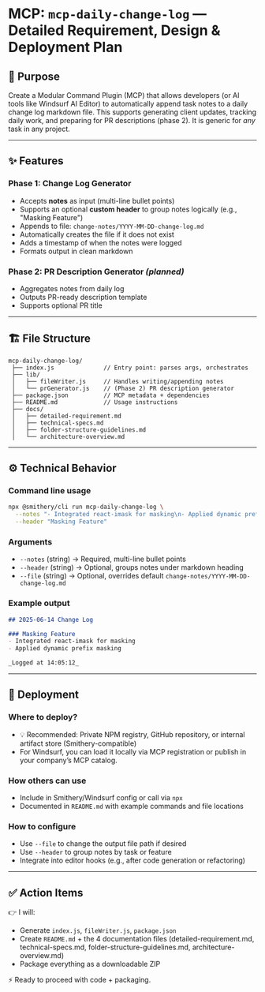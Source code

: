 # MCP: `mcp-daily-change-log` — Detailed Requirement, Design & Deployment Plan

## 📌 Purpose

Create a Modular Command Plugin (MCP) that allows developers (or AI tools like Windsurf AI Editor) to automatically append task notes to a daily change log markdown file. This supports generating client updates, tracking daily work, and preparing for PR descriptions (phase 2). It is generic for *any* task in any project.

---

## ✨ Features

### Phase 1: Change Log Generator

- Accepts **notes** as input (multi-line bullet points)
- Supports an optional **custom header** to group notes logically (e.g., "Masking Feature")
- Appends to file: `change-notes/YYYY-MM-DD-change-log.md`
- Automatically creates the file if it does not exist
- Adds a timestamp of when the notes were logged
- Formats output in clean markdown

### Phase 2: PR Description Generator *(planned)*

- Aggregates notes from daily log
- Outputs PR-ready description template
- Supports optional PR title

---

## 🏗 File Structure

```plaintext
mcp-daily-change-log/
 ├── index.js              // Entry point: parses args, orchestrates
 ├── lib/
 │   ├── fileWriter.js     // Handles writing/appending notes
 │   └── prGenerator.js    // (Phase 2) PR description generator
 ├── package.json          // MCP metadata + dependencies
 ├── README.md             // Usage instructions
 ├── docs/
 │   ├── detailed-requirement.md
 │   ├── technical-specs.md
 │   ├── folder-structure-guidelines.md
 │   └── architecture-overview.md
```

---

## ⚙ Technical Behavior

### Command line usage

```bash
npx @smithery/cli run mcp-daily-change-log \
  --notes "- Integrated react-imask for masking\n- Applied dynamic prefix masking" \
  --header "Masking Feature"
```

### Arguments

- `--notes` (string) → Required, multi-line bullet points
- `--header` (string) → Optional, groups notes under markdown heading
- `--file` (string) → Optional, overrides default `change-notes/YYYY-MM-DD-change-log.md`

### Example output

```markdown
## 2025-06-14 Change Log

### Masking Feature
- Integrated react-imask for masking
- Applied dynamic prefix masking

_Logged at 14:05:12_
```

---

## 📝 Deployment

### Where to deploy?

- 💡 Recommended: Private NPM registry, GitHub repository, or internal artifact store (Smithery-compatible)
- For Windsurf, you can load it locally via MCP registration or publish in your company’s MCP catalog.

### How others can use

- Include in Smithery/Windsurf config or call via `npx`
- Documented in `README.md` with example commands and file locations

### How to configure

- Use `--file` to change the output file path if desired
- Use `--header` to group notes by task or feature
- Integrate into editor hooks (e.g., after code generation or refactoring)

---

## ✅ Action Items

👉 I will:

- Generate `index.js`, `fileWriter.js`, `package.json`
- Create `README.md` + the 4 documentation files (detailed-requirement.md, technical-specs.md, folder-structure-guidelines.md, architecture-overview\.md)
- Package everything as a downloadable ZIP

⚡ Ready to proceed with code + packaging.

